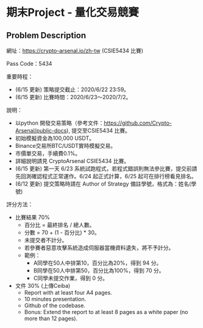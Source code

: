 # 期末Project - 量化交易競賽

## Problem Description
網址：https://crypto-arsenal.io/zh-tw (CSIE5434 比賽)

Pass Code：5434

重要時程：
- (6/15 更新) 策略提交截止：2020/6/22 23:59。
- (6/15 更新) 比賽時間：2020/6/23～2020/7/2。

說明：

  - 以python 開發交易策略（參考文件：https://github.com/Crypto-Arsenal/public-docs), 提交至CSIE5434 比賽。
  - 初始模擬資金為100,000 USDT。
  - Binance交易所BTC/USDT實時模擬交易。
  - 市價單交易，手續費0.1%。
  - 詳細說明請見 CryptoArsenal CSIE5434 比賽。
  - (6/15 更新) 第一天 6/23 系統試跑程式，若程式錯誤則無法參比賽，提交前請先回測確認程式正常運作。6/24 起正式計算，6/25 起可在排行榜看見排名。
  - (6/12 更新) 提交策略時請在 Author of Strategy 備註學號，格式為：姓名(學號)

評分方法：

  - 比賽結果 70%
      - 百分比 = 最終排名 / 總人數。
      - 分數 = 70 + (1 - 百分比) * 30。
      - 未提交者不計分。
      - 若參賽者惡意攻擊系統造成伺服器當機資料遺失，將不予計分。
      - 範例：
         - A同學在50人中排第10，百分比為20%，得到 94 分。
         - B同學在50人中排第50，百分比為100%，得到 70 分。
         - C同學未提交作業，得到 0 分。
  - 文件 30% (上傳Ceiba)
      - Report with at least four A4 pages.
      - 10 minutes presentation.
      - Github of the codebase. 
      - Bonus: Extend the report to at least 8 pages as a white paper (no more than 12 pages).
